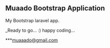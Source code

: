## Muaado Bootstrap Application

My Bootstrap laravel app. 

_Ready to go... :) happy coding...

***muaaado@gmail.com